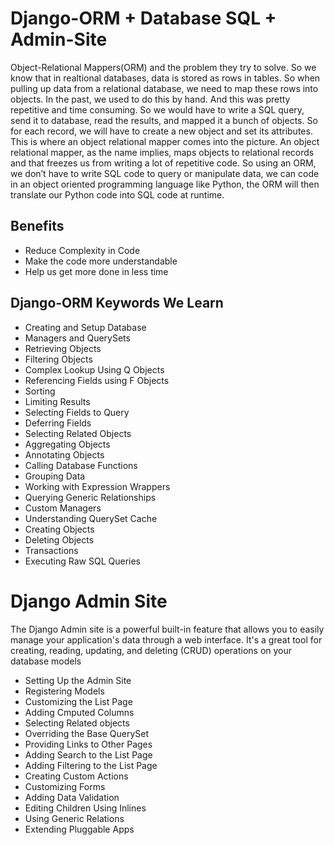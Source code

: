 # Django-ORM + Database SQL + Admin-Site

Object-Relational Mappers(ORM) and the problem they try to solve. So we know that in realtional databases, data is stored as rows in tables. So when pulling up data from a relational database, we need to map these rows into objects. In the past, we used to do this by hand. And this was pretty repetitive and time consuming. So we would have to write a SQL query, send it to database, read the results, and mapped it a bunch of objects. So for each record, we will have to create a new object and set its attributes. This is where an object relational mapper comes into the picture. An object relational mapper, as the name implies, maps objects to relational records and that freezes us from writing a lot of repetitive code. So using an ORM, we don’t have to write SQL code to query or manipulate data, we can code in an object oriented programming language like Python, the ORM will then translate our Python code into SQL code at runtime.

## Benefits

- Reduce Complexity in Code
- Make the code more understandable
- Help us get more done in less time

## Django-ORM Keywords We Learn

- Creating and Setup Database
- Managers and QuerySets
- Retrieving Objects
- Filtering Objects
- Complex Lookup Using Q Objects
- Referencing Fields using F Objects
- Sorting
- Limiting Results
- Selecting Fields to Query
- Deferring Fields
- Selecting Related Objects
- Aggregating Objects
- Annotating Objects
- Calling Database Functions
- Grouping Data
- Working with Expression Wrappers
- Querying Generic Relationships
- Custom Managers
- Understanding QuerySet Cache
- Creating Objects
- Deleting Objects
- Transactions
- Executing Raw SQL Queries

# Django Admin Site
The Django Admin site is a powerful built-in 
feature that allows you to easily manage your 
application's data through a web interface. 
It's a great tool for creating, reading, updating, 
and deleting (CRUD) operations on your database models

- Setting Up the Admin Site
- Registering Models
- Customizing the List Page
- Adding Cmputed Columns
- Selecting Related objects
- Overriding the Base QuerySet
- Providing Links to Other Pages
- Adding Search to the List Page
- Adding Filtering to the List Page
- Creating Custom Actions
- Customizing Forms
- Adding Data Validation
- Editing Children Using Inlines
- Using Generic Relations
- Extending Pluggable Apps
